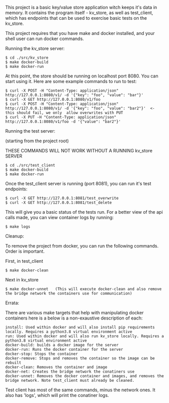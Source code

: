 
This project is a basic key/value store application witch keeps it's data in memory. It contains the program itself - kv_store, as well as test_client, which has endpoints that can be used to exercise basic tests on the kv_store.

This project requires that you have make and docker installed, and your shell user can run docker commands.


Running the kv_store server:

```
$ cd ./src/kv_store
$ make docker-build
$ make docker-run
```

At this point, the store should be running on localhost port 8080. You can start using it. Here are some example commands
to run to test:

```
$ curl -X POST -H "Content-Type: application/json" http://127.0.0.1:8080/v1/ -d '{"key": "foo", "value": "bar"}'
$ curl -X GET http://127.0.0.1:8080/v1/foo
$ curl -X POST -H "Content-Type: application/json" http://127.0.0.1:8080/v1/ -d '{"key": "foo", "value": "bar2"}'  <- this should fail, we only  allow overwrites with PUT
$ curl -X PUT -H "Content-Type: application/json" http://127.0.0.1:8080/v1/foo -d '{"value": "bar2"}'
```

Running the test server:

(starting from the project root)

THESE COMMANDS WILL NOT WORK WITHOUT A RUNNING kv_store SERVER

```
$ cd ./src/test_client
$ make docker-build
$ make docker-run
```

Once the test_client server is running (port 8081), you can run it's test endpoints:

```
$ curl -X GET http://127.0.0.1:8081/test_overwrite
$ curl -X GET http://127.0.0.1:8081/test_delete
```

This will give you a basic status of the tests run. For a better view of the api calls made, you can view container logs by running:

```
$ make logs
```

Cleanup:

To remove the project from docker, you can run the following commands. Order is important.

First, in test_client

```
$ make docker-clean
```

Next in kv_store

```
$ make docker-unnet   (This will execute docker-clean and also remove the bridge network the containers use for communication)
```

Errata:

There are various make targets that help with manipulating docker containers here is a below is a non-exaustive description of each:

```
install: Used within docker and will also install pip requirements locally. Requires a python3.8 virtual environment active
run: Used within docker and will also run kv_store locally. Requires a python3.8 virtual environment active
docker-build: builds a docker image for the server
docker-run: Runs the docker container for the server
docker-stop: Stops the container
docker-remove: Stops and removes the container so the image can be rebuilt
docker-clean: Removes the container and image
docker-net: Creates the bridge network the conatiners use
docker-unnet: Removes the docker container and images, and removes the bridge network. Note test_client must already be cleaned.
```

Test client has most of the same commands, minus the network ones. It also has 'logs', which will print the conatiner logs.
